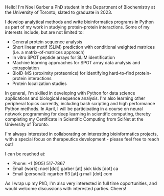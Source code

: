 Hello! I'm Noel Garber a PhD student in the Department of Biochemistry at the University of Toronto, slated to graduate in 2023. 

I develop analytical methods and write bioinformatics programs in Python as part of my work in studying protein-protein interactions. Some of my interests include, but are not limited to: 

   - General protein sequence analysis
   - Short linear motif (SLiM) prediction with conditional weighted matrices (i.e. a matrix-of-matrices approach)
   - In vitro SPOT peptide arrays for SLiM identification
   - Machine learning approaches for SPOT array data analysis and extrapolation
   - BioID-MS (proximity proteomics) for identifying hard-to-find protein-protein interactions
   - Protein localization studies
   
In general, I'm skilled in developing with Python for data science applications and biological sequence analysis. I'm also learning other peripheral topics currently, including bash scripting and high performance Python methods. In April, I will be participating in a course on neural network programming for deep learning in scientific computing, thereby completing my Certificate in Scientific Computing from SciNet at the University of Toronto. 

I'm always interested in collaborating on interesting bioinformatics projects, with a special focus on therapeutics development - please feel free to reach out! 

I can be reached at: 
   - Phone: +1 (9O5) 517-7867
   - Email (work): noel [dot] garber [at] sick kids [dot] ca
   - Email (personal): ngarber 93 [at] g mail [dot] com

As I wrap up my PhD, I'm also very interested in full time opportunities, and would welcome discussions with interested parties. Cheers!

<!---
noelgarber/noelgarber is a ✨ special ✨ repository because its `README.md` (this file) appears on your GitHub profile.
You can click the Preview link to take a look at your changes.
--->
